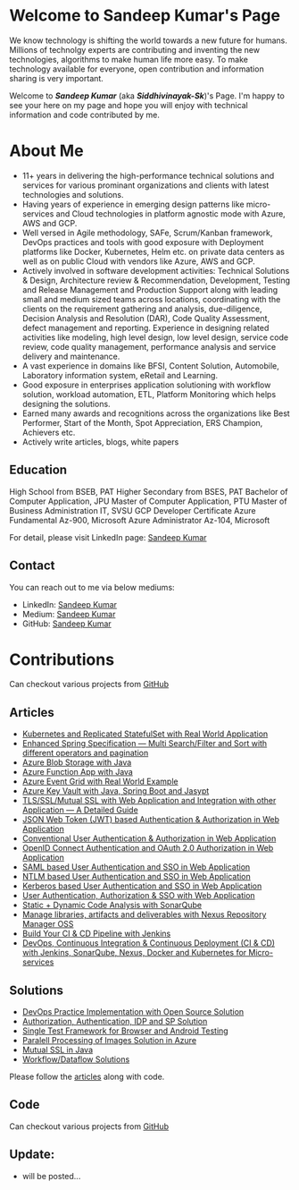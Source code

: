 # Welcome to Sandeep Kumar's Page
We know technology is shifting the world towards a new future for humans. Millions of technolgy experts are contributing and inventing the new technologies, algorithms to make human life more easy. To make technology available for everyone, open contribution and information sharing is very important.

Welcome to ***Sandeep Kumar*** (aka ***Siddhivinayak-Sk***)'s Page. I'm happy to see your here on my page and hope you will enjoy with technical information and code contributed by me.

# About Me
* 11+ years in delivering the high-performance technical solutions and services for various prominant organizations and clients with latest technologies and solutions.
* Having years of experience in emerging design patterns like micro-services and Cloud technologies in platform agnostic mode with Azure, AWS and GCP.
* Well versed in Agile methodology, SAFe, Scrum/Kanban framework, DevOps practices and tools with good exposure with Deployment platforms like Docker, Kubernetes, Helm etc. on private data centers as well as on public Cloud with vendors like Azure, AWS and GCP.
* Actively involved in software development activities: Technical Solutions & Design, Architecture review & Recommendation, Development, Testing and Release Management and Production Support along with leading small and medium sized teams across locations, coordinating with the clients on the requirement gathering and analysis, due-diligence, Decision Analysis and Resolution (DAR), Code Quality Assessment, defect management and reporting. Experience in designing related activities like modeling, high level design, low level design, service code review, code quality management, performance analysis and service delivery and maintenance.
* A vast experience in domains like BFSI, Content Solution, Automobile, Laboratory information system, eRetail and Learning.
* Good exposure in enterprises application solutioning with workflow solution, workload automation, ETL, Platform Monitoring which helps designing the solutions.
* Earned many awards and recognitions across the organizations like Best Performer, Start of the Month, Spot Appreciation, ERS Champion, Achievers etc.
* Actively write articles, blogs, white papers

## Education
High School from BSEB, PAT
Higher Secondary from BSES, PAT
Bachelor of Computer Application, JPU
Master of Computer Application, PTU
Master of Business Administration IT, SVSU
GCP Developer Certificate
Azure Fundamental Az-900, Microsoft
Azure Administrator Az-104, Microsoft

For detail, please visit LinkedIn page: [Sandeep Kumar](https://www.linkedin.com/in/sandeep-kumar-5775954b/)

## Contact
You can reach out to me via below mediums:
- LinkedIn: [Sandeep Kumar](https://www.linkedin.com/in/sandeep-kumar-5775954b/)
- Medium: [Sandeep Kumar](https://siddhivinayak-sk.medium.com/)
- GitHub: [Sandeep Kumar](https://github.com/siddhivinayak-sk)

# Contributions
Can checkout various projects from [GitHub](https://github.com/siddhivinayak-sk) 

## Articles
* [Kubernetes and Replicated StatefulSet with Real World Application](https://siddhivinayak-sk.medium.com/kubernetes-and-replicated-statefulset-with-real-world-application-9bf21fca9eb)
* [Enhanced Spring Specification — Multi Search/Filter and Sort with different operators and pagination](https://siddhivinayak-sk.medium.com/enhanced-spring-specification-multi-search-filter-and-sort-with-different-operators-and-ff3cd31d4411)
* [Azure Blob Storage with Java](https://siddhivinayak-sk.medium.com/azure-blob-storage-with-java-5817347a89d0)
* [Azure Function App with Java](https://siddhivinayak-sk.medium.com/azure-function-app-with-java-548db9447c31)
* [Azure Event Grid with Real World Example](https://siddhivinayak-sk.medium.com/azure-event-grid-with-real-world-example-4b1a541b03d8)
* [Azure Key Vault with Java, Spring Boot and Jasypt](https://siddhivinayak-sk.medium.com/azure-key-vault-with-java-spring-boot-and-jasypt-58f012688a2)
* [TLS/SSL/Mutual SSL with Web Application and Integration with other Application — A Detailed Guide](https://siddhivinayak-sk.medium.com/tls-ssl-mutual-ssl-with-web-application-and-integration-with-other-application-a-detailed-guide-b26277c42623)
* [JSON Web Token (JWT) based Authentication & Authorization in Web Application](https://siddhivinayak-sk.medium.com/json-web-token-jwt-based-authentication-authorization-in-web-application-d4d76853a009)
* [Conventional User Authentication & Authorization in Web Application](https://siddhivinayak-sk.medium.com/conventional-user-authentication-authorization-in-web-application-5ba6882143e2)
* [OpenID Connect Authentication and OAuth 2.0 Authorization in Web Application](https://siddhivinayak-sk.medium.com/openid-connect-authentication-and-oauth-2-0-authorization-in-web-application-e7e422eb5223)
* [SAML based User Authentication and SSO in Web Application](https://siddhivinayak-sk.medium.com/saml-based-user-authentication-and-sso-in-web-application-82982ab948cd)
* [NTLM based User Authentication and SSO in Web Application](https://siddhivinayak-sk.medium.com/ntlm-based-user-authentication-and-sso-in-web-application-4450eadb2332)
* [Kerberos based User Authentication and SSO in Web Application](https://siddhivinayak-sk.medium.com/kerberos-based-user-authentication-and-sso-in-web-application-2d3f2a8c6bd1)
* [User Authentication, Authorization & SSO with Web Application](https://siddhivinayak-sk.medium.com/user-authentication-authorization-sso-with-web-application-1a41ffcc9162)
* [Static + Dynamic Code Analysis with SonarQube](https://siddhivinayak-sk.medium.com/static-dynamic-code-analysis-with-sonarqube-af689124dab0)
* [Manage libraries, artifacts and deliverables with Nexus Repository Manager OSS](https://siddhivinayak-sk.medium.com/manage-libraries-artifacts-and-deliverables-with-nexus-repository-manager-oss-2252ec3a35ff)
* [Build Your CI & CD Pipeline with Jenkins](https://siddhivinayak-sk.medium.com/build-your-ci-cd-pipeline-with-jenkins-2dc082162f86)
* [DevOps, Continuous Integration & Continuous Deployment (CI & CD) with Jenkins, SonarQube, Nexus, Docker and Kubernetes for Micro-services](https://siddhivinayak-sk.medium.com/continuous-integration-continuous-deployment-ci-cd-with-jenkins-sonarqube-nexus-docker-and-45a309bde131)

## Solutions
- [DevOps Practice Implementation with Open Source Solution](https://github.com/siddhivinayak-sk/jwt-openid-oauth2.0-keycloak-kerberos-ntlm/tree/main/spring-boot-jwt)
- [Authorization, Authentication, IDP and SP Solution](https://github.com/siddhivinayak-sk/jwt-openid-oauth2.0-keycloak-kerberos-ntlm)
- [Single Test Framework for Browser and Android Testing](https://github.com/siddhivinayak-sk/myrobot)
- [Paralell Processing of Images Solution in Azure](https://github.com/siddhivinayak-sk/azure-function)
- [Mutual SSL in Java](https://github.com/siddhivinayak-sk/mutual-ssl-server-client)
- [Workflow/Dataflow Solutions](https://github.com/siddhivinayak-sk/dataflow-platform)

Please follow the [articles](https://siddhivinayak-sk.medium.com/) along with code.

## Code
Can checkout various projects from [GitHub](https://github.com/siddhivinayak-sk) 

## Update:
- will be posted...
